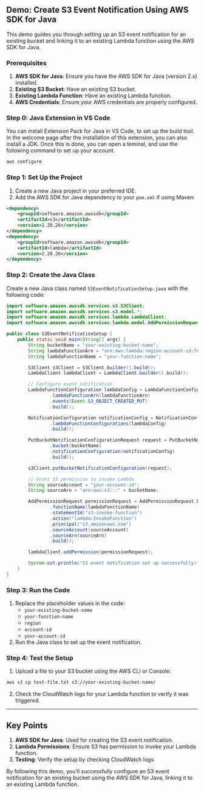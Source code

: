 
## **Demo: Create S3 Event Notification Using AWS SDK for Java**

This demo guides you through setting up an S3 event notification for an existing bucket and linking it to an existing Lambda function using the AWS SDK for Java.

### **Prerequisites**

1. **AWS SDK for Java**: Ensure you have the AWS SDK for Java (version 2.x) installed.
2. **Existing S3 Bucket**: Have an existing S3 bucket.
3. **Existing Lambda Function**: Have an existing Lambda function.
4. **AWS Credentials**: Ensure your AWS credentials are properly configured.

### **Step 0: Java Extension in VS Code**
You can install Extension Pack for Java in VS Code, to set up the build tool.
In the welcome page after the installation of this extension, you can also install a JDK.
Once this is done, you can open a teminal, and use the following command to set up your account.
```bash
aws configure
```

### **Step 1: Set Up the Project**

1. Create a new Java project in your preferred IDE.
2. Add the AWS SDK for Java dependency to your `pom.xml` if using Maven:
```xml
<dependency>
    <groupId>software.amazon.awssdk</groupId>
    <artifactId>s3</artifactId>
    <version>2.20.26</version>
</dependency>
<dependency>
    <groupId>software.amazon.awssdk</groupId>
    <artifactId>lambda</artifactId>
    <version>2.20.26</version>
</dependency>
```


### **Step 2: Create the Java Class**

Create a new Java class named `S3EventNotificationSetup.java` with the following code:

```java
import software.amazon.awssdk.services.s3.S3Client;
import software.amazon.awssdk.services.s3.model.*;
import software.amazon.awssdk.services.lambda.LambdaClient;
import software.amazon.awssdk.services.lambda.model.AddPermissionRequest;

public class S3EventNotificationSetup {
    public static void main(String[] args) {
        String bucketName = "your-existing-bucket-name";
        String lambdaFunctionArn = "arn:aws:lambda:region:account-id:function:your-function-name";
        String lambdaFunctionName = "your-function-name";

        S3Client s3Client = S3Client.builder().build();
        LambdaClient lambdaClient = LambdaClient.builder().build();

        // Configure event notification
        LambdaFunctionConfiguration lambdaConfig = LambdaFunctionConfiguration.builder()
                .lambdaFunctionArn(lambdaFunctionArn)
                .events(Event.S3_OBJECT_CREATED_PUT)
                .build();

        NotificationConfiguration notificationConfig = NotificationConfiguration.builder()
                .lambdaFunctionConfigurations(lambdaConfig)
                .build();

        PutBucketNotificationConfigurationRequest request = PutBucketNotificationConfigurationRequest.builder()
                .bucket(bucketName)
                .notificationConfiguration(notificationConfig)
                .build();

        s3Client.putBucketNotificationConfiguration(request);

        // Grant S3 permission to invoke Lambda
        String sourceAccount = "your-account-id";
        String sourceArn = "arn:aws:s3:::" + bucketName;

        AddPermissionRequest permissionRequest = AddPermissionRequest.builder()
                .functionName(lambdaFunctionName)
                .statementId("s3-invoke-function")
                .action("lambda:InvokeFunction")
                .principal("s3.amazonaws.com")
                .sourceAccount(sourceAccount)
                .sourceArn(sourceArn)
                .build();

        lambdaClient.addPermission(permissionRequest);

        System.out.println("S3 event notification set up successfully!");
    }
}
```


### **Step 3: Run the Code**

1. Replace the placeholder values in the code:
    - `your-existing-bucket-name`
    - `your-function-name`
    - `region`
    - `account-id`
    - `your-account-id`
2. Run the Java class to set up the event notification.

### **Step 4: Test the Setup**

1. Upload a file to your S3 bucket using the AWS CLI or Console:

```bash
aws s3 cp test-file.txt s3://your-existing-bucket-name/
```

2. Check the CloudWatch logs for your Lambda function to verify it was triggered.

---

## **Key Points**

1. **AWS SDK for Java**: Used for creating the S3 event notification.
2. **Lambda Permissions**: Ensure S3 has permission to invoke your Lambda function.
3. **Testing**: Verify the setup by checking CloudWatch logs.

By following this demo, you'll successfully configure an S3 event notification for an existing bucket using the AWS SDK for Java, linking it to an existing Lambda function.